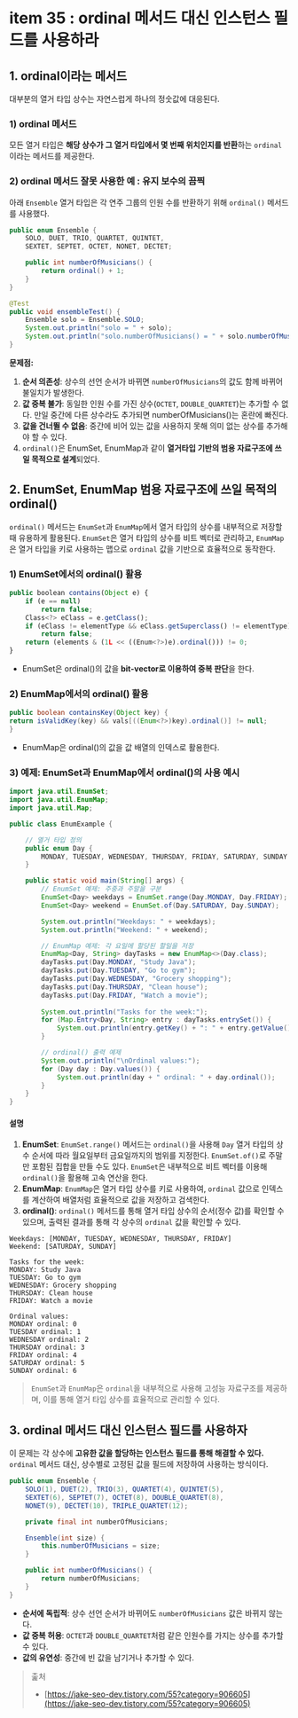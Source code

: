 # item 35 : ordinal 메서드 대신 인스턴스 필드를 사용하라

## 1. ordinal이라는 메서드

대부분의 열거 타입 상수는 자연스럽게 하나의 정숫값에 대응된다.&#x20;

### 1) ordinal 메서드

모든 열거 타입은 **해당 상수가 그 열거 타입에서 몇 번째 위치인지를 반환**하는 `ordinal`이라는 메서드를 제공한다.

### 2) ordinal 메서드 잘못 사용한 예 : 유지 보수의 끔찍

아래 `Ensemble` 열거 타입은 각 연주 그룹의 인원 수를 반환하기 위해 `ordinal()` 메서드를 사용했다.

```java
public enum Ensemble {
    SOLO, DUET, TRIO, QUARTET, QUINTET,
    SEXTET, SEPTET, OCTET, NONET, DECTET;

    public int numberOfMusicians() {
        return ordinal() + 1;
    }
}

@Test
public void ensembleTest() {
    Ensemble solo = Ensemble.SOLO;
    System.out.println("solo = " + solo);
    System.out.println("solo.numberOfMusicians() = " + solo.numberOfMusicians());
}
```

**문제점:**

1. **순서 의존성**: 상수의 선언 순서가 바뀌면 `numberOfMusicians`의 값도 함께 바뀌어 불일치가 발생한다.
2. **값 중복 불가**: 동일한 인원 수를 가진 상수(`OCTET`, `DOUBLE_QUARTET`)는 추가할 수 없다. 만일 중간에 다른 상수라도 추가되면 numberOfMusicians()는 혼란에 빠진다.
3. **값을 건너뛸 수 없음**: 중간에 비어 있는 값을 사용하지 못해 의미 없는 상수를 추가해야 할 수 있다.
4. `ordinal()`은 EnumSet, EnumMap과 같이 **열거타입 기반의 범용 자료구조에 쓰일 목적으로 설계**되었다.



## 2. EnumSet, EnumMap **범용 자료구조에 쓰일 목적의 ordinal()**

`ordinal()` 메서드는 `EnumSet`과 `EnumMap`에서 열거 타입의 상수를 내부적으로 저장할 때 유용하게 활용된다. `EnumSet`은 열거 타입의 상수를 비트 벡터로 관리하고, `EnumMap`은 열거 타입을 키로 사용하는 맵으로 `ordinal` 값을 기반으로 효율적으로 동작한다.

### 1) EnumSet에서의 ordinal() 활용

```javascript
public boolean contains(Object e) {
    if (e == null)
        return false;
    Class<?> eClass = e.getClass();
    if (eClass != elementType && eClass.getSuperclass() != elementType)
        return false;
    return (elements & (1L << ((Enum<?>)e).ordinal())) != 0;
}
```

* EnumSet은 ordinal()의 값을 **bit-vector로 이용하여 중복 판단**을 한다.

### 2) EnumMap에서의 ordinal() 활용

```java
public boolean containsKey(Object key) {
return isValidKey(key) && vals[((Enum<?>)key).ordinal()] != null;
}
```

* EnumMap은 ordinal()의 값을 값 배열의 인덱스로 활용한다.

### 3) 예제: EnumSet과 EnumMap에서 ordinal()의 사용 예시

```java
import java.util.EnumSet;
import java.util.EnumMap;
import java.util.Map;

public class EnumExample {

    // 열거 타입 정의
    public enum Day {
        MONDAY, TUESDAY, WEDNESDAY, THURSDAY, FRIDAY, SATURDAY, SUNDAY
    }

    public static void main(String[] args) {
        // EnumSet 예제: 주중과 주말을 구분
        EnumSet<Day> weekdays = EnumSet.range(Day.MONDAY, Day.FRIDAY);
        EnumSet<Day> weekend = EnumSet.of(Day.SATURDAY, Day.SUNDAY);

        System.out.println("Weekdays: " + weekdays);
        System.out.println("Weekend: " + weekend);

        // EnumMap 예제: 각 요일에 할당된 할일을 저장
        EnumMap<Day, String> dayTasks = new EnumMap<>(Day.class);
        dayTasks.put(Day.MONDAY, "Study Java");
        dayTasks.put(Day.TUESDAY, "Go to gym");
        dayTasks.put(Day.WEDNESDAY, "Grocery shopping");
        dayTasks.put(Day.THURSDAY, "Clean house");
        dayTasks.put(Day.FRIDAY, "Watch a movie");
        
        System.out.println("Tasks for the week:");
        for (Map.Entry<Day, String> entry : dayTasks.entrySet()) {
            System.out.println(entry.getKey() + ": " + entry.getValue());
        }

        // ordinal() 출력 예제
        System.out.println("\nOrdinal values:");
        for (Day day : Day.values()) {
            System.out.println(day + " ordinal: " + day.ordinal());
        }
    }
}
```

#### 설명

1. **EnumSet**: `EnumSet.range()` 메서드는 `ordinal()`을 사용해 `Day` 열거 타입의 상수 순서에 따라 월요일부터 금요일까지의 범위를 지정한다. `EnumSet.of()`로 주말만 포함된 집합을 만들 수도 있다. `EnumSet`은 내부적으로 비트 벡터를 이용해 `ordinal()`을 활용해 고속 연산을 한다.
2. **EnumMap**: `EnumMap`은 열거 타입 상수를 키로 사용하여, `ordinal` 값으로 인덱스를 계산하여 배열처럼 효율적으로 값을 저장하고 검색한다.
3. **ordinal()**: `ordinal()` 메서드를 통해 열거 타입 상수의 순서(정수 값)를 확인할 수 있으며, 출력된 결과를 통해 각 상수의 `ordinal` 값을 확인할 수 있다.

```plaintext
Weekdays: [MONDAY, TUESDAY, WEDNESDAY, THURSDAY, FRIDAY]
Weekend: [SATURDAY, SUNDAY]

Tasks for the week:
MONDAY: Study Java
TUESDAY: Go to gym
WEDNESDAY: Grocery shopping
THURSDAY: Clean house
FRIDAY: Watch a movie

Ordinal values:
MONDAY ordinal: 0
TUESDAY ordinal: 1
WEDNESDAY ordinal: 2
THURSDAY ordinal: 3
FRIDAY ordinal: 4
SATURDAY ordinal: 5
SUNDAY ordinal: 6
```

> `EnumSet`과 `EnumMap`은 `ordinal`을 내부적으로 사용해 고성능 자료구조를 제공하며, 이를 통해 열거 타입 상수를 효율적으로 관리할 수 있다.

## 3. ordinal 메서드 대신 인스턴스 필드를 사용하자

이 문제는 각 상수에 **고유한 값을 할당하는 인스턴스 필드를 통해 해결할 수 있다.** `ordinal` 메서드 대신, 상수별로 고정된 값을 필드에 저장하여 사용하는 방식이다.

```java
public enum Ensemble {
    SOLO(1), DUET(2), TRIO(3), QUARTET(4), QUINTET(5),
    SEXTET(6), SEPTET(7), OCTET(8), DOUBLE_QUARTET(8),
    NONET(9), DECTET(10), TRIPLE_QUARTET(12);

    private final int numberOfMusicians;

    Ensemble(int size) {
        this.numberOfMusicians = size;
    }

    public int numberOfMusicians() {
        return numberOfMusicians;
    }
}
```

* **순서에 독립적**: 상수 선언 순서가 바뀌어도 `numberOfMusicians` 값은 바뀌지 않는다.
* **값 중복 허용**: `OCTET`과 `DOUBLE_QUARTET`처럼 같은 인원수를 가지는 상수를 추가할 수 있다.
* **값의 유연성**: 중간에 빈 값을 남기거나 추가할 수 있다.



> 춡처
>
> * [https://jake-seo-dev.tistory.com/55?category=906605](https://jake-seo-dev.tistory.com/55?category=906605)
